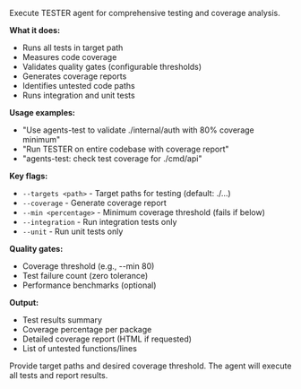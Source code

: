 Execute TESTER agent for comprehensive testing and coverage analysis.

**What it does:**
- Runs all tests in target path
- Measures code coverage
- Validates quality gates (configurable thresholds)
- Generates coverage reports
- Identifies untested code paths
- Runs integration and unit tests

**Usage examples:**
- "Use agents-test to validate ./internal/auth with 80% coverage minimum"
- "Run TESTER on entire codebase with coverage report"
- "agents-test: check test coverage for ./cmd/api"

**Key flags:**
- `--targets <path>` - Target paths for testing (default: ./...)
- `--coverage` - Generate coverage report
- `--min <percentage>` - Minimum coverage threshold (fails if below)
- `--integration` - Run integration tests only
- `--unit` - Run unit tests only

**Quality gates:**
- Coverage threshold (e.g., --min 80)
- Test failure count (zero tolerance)
- Performance benchmarks (optional)

**Output:**
- Test results summary
- Coverage percentage per package
- Detailed coverage report (HTML if requested)
- List of untested functions/lines

Provide target paths and desired coverage threshold. The agent will execute all tests and report results.
